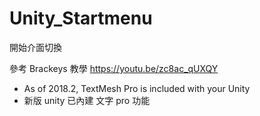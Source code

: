 # Unity_Startmenu
 
 開始介面切換
 
 參考 Brackeys 教學
https://youtu.be/zc8ac_qUXQY

* As of 2018.2, TextMesh Pro is included with your Unity
* 新版 unity 已內建 文字 pro 功能

